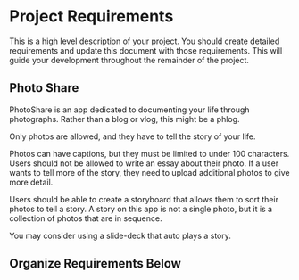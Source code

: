 # Project Requirements

This is a high level description of your project. You should create detailed requirements and update this document
with those requirements. This will guide your development throughout the remainder of the project.

## Photo Share

PhotoShare is an app dedicated to documenting your life through photographs. Rather than a blog or vlog, 
this might be a phlog. 

Only photos are allowed, and they have to tell the story of your life.

Photos can have captions, but they must be limited to under 100 characters. Users should not be allowed to 
write an essay about their photo. If a user wants to tell more of the story, they need to upload additional
photos to give more detail.

Users should be able to create a storyboard that allows them to sort their photos to tell a story. A story
on this app is not a single photo, but it is a collection of photos that are in sequence.

You may consider using a slide-deck that auto plays a story.

## Organize Requirements Below

